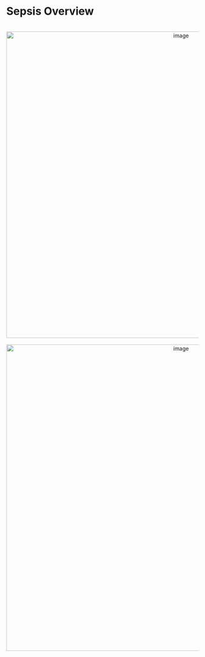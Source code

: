 # Sepsis Overview  



<br>
<div style="text-align: center;"> <IMG class="plain" SRC="/mvigoda.github.io/images/Sepsis_cumulative.svg"  style="background:none; border:none; box-shadow:none;"  width="900" height="800" ALT="image">
<em></em></div>


 

<br>
<div style="text-align: center;"> <IMG class="plain" SRC="mvigoda.github.io/images/Sepsis_cumulative.svg"  style="background:none; border:none; box-shadow:none;"  width="900" height="800" ALT="image">
<em></em></div>


 